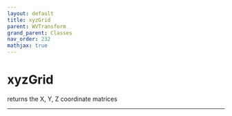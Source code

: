 ```yaml
---
layout: default
title: xyzGrid
parent: WVTransform
grand_parent: Classes
nav_order: 232
mathjax: true
---
```


#  xyzGrid

returns the X, Y, Z coordinate matrices


---

